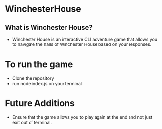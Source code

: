 # WinchesterHouse
## What is Winchester House?
* Winchester House is an interactive CLI  adventure game that allows you to navigate the halls of Winchester House based on your responses.

# To run the game
* Clone the repository
* run node index.js on your terminal

# Future Additions
* Ensure that the game allows you to play again at the end and not just exit out of terminal.
